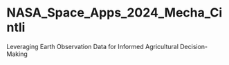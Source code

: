 # NASA_Space_Apps_2024_Mecha_Cintli
Leveraging Earth Observation Data for Informed Agricultural Decision-Making

